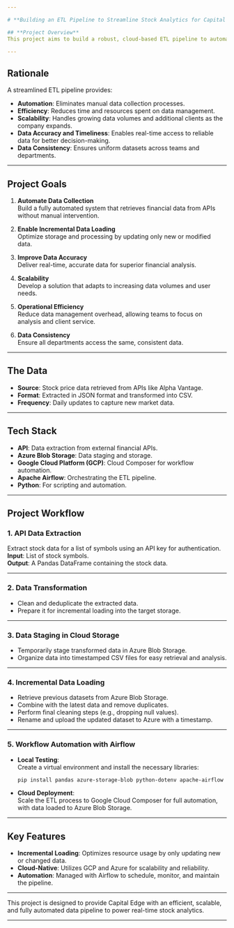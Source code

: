 ```yaml
---

# **Building an ETL Pipeline to Streamline Stock Analytics for Capital Edge**

## **Project Overview**
This project aims to build a robust, cloud-based ETL pipeline to automate the ingestion, transformation, and loading of financial data for Capital Edge. The pipeline ensures real-time, scalable, and accurate data analytics while supporting incremental data updates.

---
```


## **Rationale**
A streamlined ETL pipeline provides:
- **Automation**: Eliminates manual data collection processes.
- **Efficiency**: Reduces time and resources spent on data management.
- **Scalability**: Handles growing data volumes and additional clients as the company expands.
- **Data Accuracy and Timeliness**: Enables real-time access to reliable data for better decision-making.
- **Data Consistency**: Ensures uniform datasets across teams and departments.

---

## **Project Goals**
1. **Automate Data Collection**  
   Build a fully automated system that retrieves financial data from APIs without manual intervention.

2. **Enable Incremental Data Loading**  
   Optimize storage and processing by updating only new or modified data.

3. **Improve Data Accuracy**  
   Deliver real-time, accurate data for superior financial analysis.

4. **Scalability**  
   Develop a solution that adapts to increasing data volumes and user needs.

5. **Operational Efficiency**  
   Reduce data management overhead, allowing teams to focus on analysis and client service.

6. **Data Consistency**  
   Ensure all departments access the same, consistent data.

---

## **The Data**
- **Source**: Stock price data retrieved from APIs like Alpha Vantage.  
- **Format**: Extracted in JSON format and transformed into CSV.  
- **Frequency**: Daily updates to capture new market data.

---

## **Tech Stack**
- **API**: Data extraction from external financial APIs.  
- **Azure Blob Storage**: Data staging and storage.  
- **Google Cloud Platform (GCP)**: Cloud Composer for workflow automation.  
- **Apache Airflow**: Orchestrating the ETL pipeline.  
- **Python**: For scripting and automation.

---

## **Project Workflow**

### 1. **API Data Extraction**
Extract stock data for a list of symbols using an API key for authentication.  
**Input**: List of stock symbols.  
**Output**: A Pandas DataFrame containing the stock data.

---

### 2. **Data Transformation**
- Clean and deduplicate the extracted data.  
- Prepare it for incremental loading into the target storage.

---

### 3. **Data Staging in Cloud Storage**
- Temporarily stage transformed data in Azure Blob Storage.  
- Organize data into timestamped CSV files for easy retrieval and analysis.

---

### 4. **Incremental Data Loading**
- Retrieve previous datasets from Azure Blob Storage.  
- Combine with the latest data and remove duplicates.  
- Perform final cleaning steps (e.g., dropping null values).  
- Rename and upload the updated dataset to Azure with a timestamp.

---

### 5. **Workflow Automation with Airflow**
- **Local Testing**:  
  Create a virtual environment and install the necessary libraries:
  ```bash
  pip install pandas azure-storage-blob python-dotenv apache-airflow
  ```
- **Cloud Deployment**:  
  Scale the ETL process to Google Cloud Composer for full automation, with data loaded to Azure Blob Storage.

---

## **Key Features**
- **Incremental Loading**: Optimizes resource usage by only updating new or changed data.
- **Cloud-Native**: Utilizes GCP and Azure for scalability and reliability.
- **Automation**: Managed with Airflow to schedule, monitor, and maintain the pipeline.

---

This project is designed to provide Capital Edge with an efficient, scalable, and fully automated data pipeline to power real-time stock analytics.

---